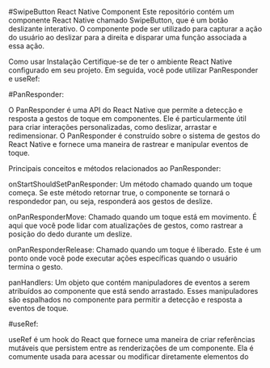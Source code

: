 
#SwipeButton React Native Component
Este repositório contém um componente React Native chamado SwipeButton, que é um botão deslizante interativo. O componente pode ser utilizado para capturar a ação do usuário ao deslizar para a direita e disparar uma função associada a essa ação.

Como usar
Instalação
Certifique-se de ter o ambiente React Native configurado em seu projeto. Em seguida, você pode utilizar PanResponder e useRef:

#PanResponder:

O PanResponder é uma API do React Native que permite a detecção e resposta a gestos de toque em componentes. Ele é particularmente útil para criar interações personalizadas, como deslizar, arrastar e redimensionar. O PanResponder é construído sobre o sistema de gestos do React Native e fornece uma maneira de rastrear e manipular eventos de toque.

Principais conceitos e métodos relacionados ao PanResponder:

onStartShouldSetPanResponder: Um método chamado quando um toque começa. Se este método retornar true, o componente se tornará o respondedor pan, ou seja, responderá aos gestos de deslize.

onPanResponderMove: Chamado quando um toque está em movimento. É aqui que você pode lidar com atualizações de gestos, como rastrear a posição do dedo durante um deslize.

onPanResponderRelease: Chamado quando um toque é liberado. Este é um ponto onde você pode executar ações específicas quando o usuário termina o gesto.

panHandlers: Um objeto que contém manipuladores de eventos a serem atribuídos ao componente que está sendo arrastado. Esses manipuladores são espalhados no componente para permitir a detecção e resposta a eventos de toque.

#useRef:

useRef é um hook do React que fornece uma maneira de criar referências mutáveis que persistem entre as renderizações de um componente. Ela é comumente usada para acessar ou modificar diretamente elementos do DOM, manter referências persistentes a valores que não causam re-renderizações e armazenar referências a instâncias de classes.

Principais conceitos relacionados ao useRef:

useRef para Criar Referências: Você pode criar uma referência utilizando o hook useRef e, inicialmente, ela apontará para null.

#Utilização

Para a chamda do SwipeButton o usuario pode passar qual texto será inserido no box e também a função que o swipe ira executar.
EXEMPLO:

<SwipeButton
        buttonText="Insira seu texto"
        onRelease={() => {
          console.log("Insira sua função")
        }
        }
/>

Dentro do código a estilização padrão pode ser feita via useState logo no inicio.
EXEMPLO:

const [backgroundColor, setBackgroundColor] = useState("#2B3074");
  const [textColor, setTextColor] = useState("white");
  const [position, setPosition] = useState(10);
  const [maxSwipeWidth, setMaxSwipeWidth] = useState(11);
  const buttonRef = useRef(null);
